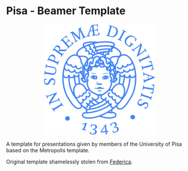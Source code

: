 # Pisa - Beamer Template

<p align="center">
  <img width="300" height="300" src="theme/light_blue.png">
</p>

A template for presentations given by members of the University of Pisa based on the Metropolis template.

Original template shamelessly stolen from [Federica](https://www.linkedin.com/in/federica-di-pasquale-abb9a9149/).
